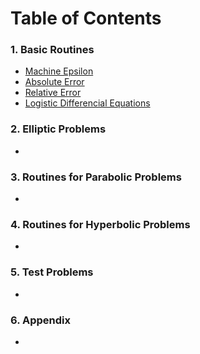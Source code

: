 # Table of Contents

### 1. Basic Routines
  - [Machine Epsilon](https://tannerwheeler.github.io/math5620/maceps)
  - [Absolute Error](https://tannerwheeler.github.io/math5620/errorAbs)
  - [Relative Error](https://tannerwheeler.github.io/math5620/errorRel)
  - [Logistic Differencial Equations](https://tannerwheeler.github.io/math5620/logistic_diff)
  
### 2. Elliptic Problems
  -
  
### 3. Routines for Parabolic Problems
  -
  
### 4. Routines for Hyperbolic Problems
  -
  
### 5. Test Problems
  -
  
### 6. Appendix
  -
